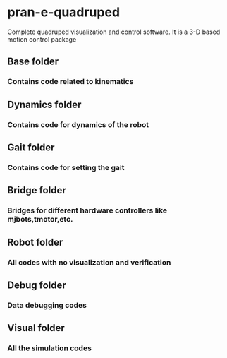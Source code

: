 # pran-e-quadruped

Complete quadruped visualization and control software. It is a 3-D based motion control package

## Base folder
### Contains code related to kinematics

## Dynamics folder
### Contains code for dynamics of the robot

## Gait folder
### Contains code for setting the gait

## Bridge folder
### Bridges for different hardware controllers like mjbots,tmotor,etc.

## Robot folder
### All codes with no visualization and verification

## Debug folder
### Data debugging codes

## Visual folder
### All the simulation codes
